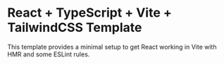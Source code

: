 # React + TypeScript + Vite + TailwindCSS Template

This template provides a minimal setup to get React working in Vite with HMR and some ESLint rules.